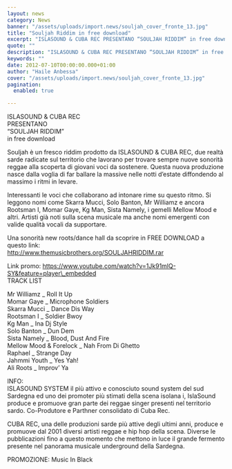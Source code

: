 ```yaml
---
layout: news
category: News
banner: "/assets/uploads/import.news/souljah_cover_fronte_13.jpg"
title: "Souljah Riddim in free download"
excerpt: "ISLASOUND & CUBA REC PRESENTANO “SOULJAH RIDDIM” in free download Souljah è un fresco riddim prodotto da ISLASOUND & CUBA REC, due realtà sarde radicate sul territorio che lavorano per trovare sempre nuove sonorità reggae alla scoperta di giovani voci da sostenere. Questa nuova produzione nasce dalla voglia di far ballare la massive nelle notti [&hellip"
quote: ""
description: "ISLASOUND & CUBA REC PRESENTANO “SOULJAH RIDDIM” in free download Souljah è un fresco riddim prodotto da ISLASOUND & CUBA REC, due realtà sarde radicate sul territorio che lavorano per trovare sempre nuove sonorità reggae alla scoperta di giovani voci da sostenere. Questa nuova produzione nasce dalla voglia di far ballare la massive nelle notti [&hellip"
keywords: ""
date: 2012-07-10T00:00:00.000+01:00
author: "Haile Anbessa"
cover: "/assets/uploads/import.news/souljah_cover_fronte_13.jpg"
pagination:
  enabled: true

---
```


ISLASOUND & CUBA REC  
PRESENTANO  
“SOULJAH RIDDIM”  
in free download

Souljah è un fresco riddim prodotto da ISLASOUND & CUBA REC, due realtà sarde radicate sul territorio che lavorano per trovare sempre nuove sonorità reggae alla scoperta di giovani voci da sostenere. Questa nuova produzione nasce dalla voglia di far ballare la massive nelle notti d’estate diffondendo al massimo i ritmi in levare.

Interessanti le voci che collaborano ad intonare rime su questo ritmo. Si leggono nomi come Skarra Mucci, Solo Banton, Mr Williamz e ancora Rootsman I, Momar Gaye, Kg Man, Sista Namely, i gemelli Mellow Mood e altri. Artisti già noti sulla scena musicale ma anche nomi emergenti con valide qualità vocali da supportare.

Una sonorità new roots/dance hall da scoprire in FREE DOWNLOAD a questo link:  
http://www.themusicbrothers.org/SOULJAHRIDDIM.rar

Link promo: https://www.youtube.com/watch?v=1Jk91mlQ-SY&feature=player\_embedded  
TRACK LIST

Mr Williamz \_ Roll It Up  
Momar Gaye \_ Microphone Soldiers  
Skarra Mucci \_ Dance Dis Way  
Rootsman I \_ Soldier Bwoy  
Kg Man \_ Ina Dj Style  
Solo Banton \_ Dun Dem  
Sista Namely \_ Blood, Dust And Fire  
Mellow Mood & Forelock \_ Nah From Di Ghetto  
Raphael \_ Strange Day  
Jahmmi Youth \_ Yes Yah!  
Ali Roots \_ Improv’ Ya

INFO:  
ISLASOUND SYSTEM il più attivo e conosciuto sound system del sud Sardegna ed uno dei promoter più stimati della scena isolana i, IslaSound produce e promuove gran parte dei reggae singer presenti nel territorio sardo. Co-Produtore e Parthner consolidato di Cuba Rec.

CUBA REC, una delle produzioni sarde più attive degli ultimi anni, produce e promuove dal 2001 diversi artisti reggae e hip hop della scena. Diverse le pubblicazioni fino a questo momento che mettono in luce il grande fermento presente nel panorama musicale underground della Sardegna.

PROMOZIONE: Music In Black